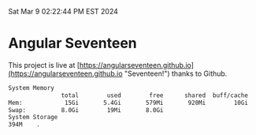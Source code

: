 Sat Mar  9 02:22:44 PM EST 2024

# Angular Seventeen


This project is live at [https://angularseventeen.github.io](https://angularseventeen.github.io "Seventeen!") thanks to Github.

```bash
System Memory
               total        used        free      shared  buff/cache   available
Mem:            15Gi       5.4Gi       579Mi       920Mi        10Gi       9.9Gi
Swap:          8.0Gi        19Mi       8.0Gi
System Storage
394M	.
```
```bash
